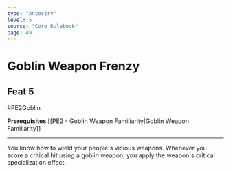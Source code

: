 ```yaml
---
type: "Ancestry"
level: 5
source: "Core Rulebook"
page: 49
---
```

# Goblin Weapon Frenzy
## Feat 5
#PE2Goblin

**Prerequisites** [[PE2 - Goblin Weapon Familiarity|Goblin Weapon Familiarity]]

-----
You know how to wield your people's vicious weapons. Whenever you score a critical hit using a goblin weapon, you apply the weapon's critical specialization effect.